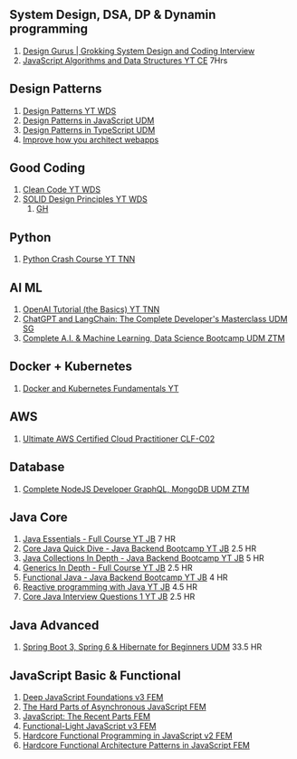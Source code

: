 ## System Design, DSA, DP & Dynamin programming

1. [Design Gurus | Grokking System Design and Coding Interview](https://www.designgurus.io/home)
2. [JavaScript Algorithms and Data Structures YT CE](https://www.youtube.com/playlist?list=PLC3y8-rFHvwjPxNAKvZpdnsr41E0fCMMP) 7Hrs

## Design Patterns

1. [Design Patterns YT WDS](https://www.youtube.com/playlist?list=PLZlA0Gpn_vH_CthENcPCM0Dww6a5XYC7f)
2. [Design Patterns in JavaScript UDM](https://www.udemy.com/course/design-patterns-javascript/)
3. [Design Patterns in TypeScript UDM](https://www.udemy.com/course/design-patterns-in-typescript/)
4. [Improve how you architect webapps](https://www.patterns.dev/)

## Good Coding

1. [Clean Code YT WDS](https://www.youtube.com/playlist?list=PLZlA0Gpn_vH-xGQ-nQ87rXI7QkM6W3E79)
2. [SOLID Design Principles YT WDS](https://www.youtube.com/playlist?list=PLZlA0Gpn_vH9kocFX7R7BAe_CvvOCO_p9)
   1. [GH](https://github.com/pankajspace/15-js-oop-solid)

## Python

1. [Python Crash Course YT TNN](https://www.youtube.com/playlist?list=PL4cUxeGkcC9goeb7U1FXFdNszWetCmhfB)

## AI ML

1. [OpenAI Tutorial (the Basics) YT TNN](https://www.youtube.com/playlist?list=PL4cUxeGkcC9ipdXMDVcGimIVMG_Z6-Vsu)
2. [ChatGPT and LangChain: The Complete Developer's Masterclass UDM SG](https://www.udemy.com/course/chatgpt-and-langchain-the-complete-developers-masterclass/)
3. [Complete A.I. & Machine Learning, Data Science Bootcamp UDM ZTM](https://www.udemy.com/course/complete-machine-learning-and-data-science-zero-to-mastery)

## Docker + Kubernetes

1. [Docker and Kubernetes Fundamentals YT](https://youtu.be/kTp5xUtcalw?si=3nbs3lElJr1JgmLD)

## AWS

1. [Ultimate AWS Certified Cloud Practitioner CLF-C02](https://www.udemy.com/course/aws-certified-cloud-practitioner-new/)

## Database

1. [Complete NodeJS Developer GraphQL, MongoDB UDM ZTM](https://www.udemy.com/course/complete-nodejs-developer-zero-to-mastery/)

## Java Core

1. [Java Essentials - Full Course YT JB](https://www.youtube.com/playlist?list=PLqq-6Pq4lTTYSqRzWc0AJfL9Bza6kdj9V) 7 HR
2. [Core Java Quick Dive - Java Backend Bootcamp YT JB](https://www.youtube.com/playlist?list=PLqq-6Pq4lTTZub8gxpKg6tox_yWmB_j4R) 2.5 HR
3. [Java Collections In Depth - Java Backend Bootcamp YT JB](https://www.youtube.com/playlist?list=PLqq-6Pq4lTTbgAXn1Tz7p9QE-Yp7JSolX) 5 HR
4. [Generics In Depth - Full Course YT JB](https://www.youtube.com/playlist?list=PLqq-6Pq4lTTbJNCU_lS7XC6hPEiTAABn_) 2.5 HR
5. [Functional Java - Java Backend Bootcamp YT JB](https://www.youtube.com/playlist?list=PLqq-6Pq4lTTbobgvdemOhBH_D_sz3kD8c) 4 HR
6. [Reactive programming with Java YT JB](https://www.youtube.com/playlist?list=PLqq-6Pq4lTTYPR2oH7kgElMYZhJd4vOGI) 4.5 HR
7. [Core Java Interview Questions 1 YT JB](https://www.youtube.com/playlist?list=PLqq-6Pq4lTTZRvrqmB_hq4XfkVyOX-39T) 2.5 HR

## Java Advanced

1. [Spring Boot 3, Spring 6 & Hibernate for Beginners UDM](https://www.udemy.com/course/spring-hibernate-tutorial/) 33.5 HR

## JavaScript Basic & Functional

1.  [Deep JavaScript Foundations v3 FEM](https://frontendmasters.com/courses/deep-javascript-v3/)
2.  [The Hard Parts of Asynchronous JavaScript FEM](https://frontendmasters.com/courses/javascript-new-hard-parts/)
3.  [JavaScript: The Recent Parts FEM](https://frontendmasters.com/courses/js-recent-parts/)
4.  [Functional-Light JavaScript v3 FEM](https://frontendmasters.com/courses/functional-javascript-v3/)
5.  [Hardcore Functional Programming in JavaScript v2 FEM](https://frontendmasters.com/courses/hardcore-js-v2/)
6.  [Hardcore Functional Architecture Patterns in JavaScript FEM](https://frontendmasters.com/courses/hardcore-js-patterns/)
